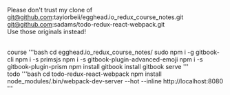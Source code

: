 Please don't trust my clone of
<br>git@github.com:tayiorbeii/egghead.io_redux_course_notes.git
<br>git@github.com:sadams/todo-redux-react-webpack.git
<br>Use those originals instead!

<br>course
'''bash
cd egghead.io_redux_course_notes/
sudo npm i -g gitbook-cli
npm i -s primsjs
npm i -s gitbook-plugin-advanced-emoji
npm i -s gitbook-plugin-prism
npm install
gitbook install
gitbook serve
'''
<br>todo
'''bash
cd todo-redux-react-webpack
npm install
node_modules/.bin/webpack-dev-server --hot --inline
http://localhost:8080
'''
